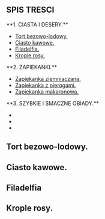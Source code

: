 **SPIS TRESCI**
---------------
<p>**1. CIASTA I DESERY.**<p>
<ul>
<li><a href="#">Tort bezowo-lodowy.</a></li>
<li><a href="#">Ciasto kawowe.</a></li>
<li><a href="#">Filadelfia.</a></li>
<li><a href="#">Krople rosy.</a></li>
</ul>
<p>**2. ZAPIEKANKI.**
<ul>
<li><a href="#">Zapiekanka ziemniaczana.</a></li>
<li><a href="#">Zapiekanka z pierogami.</a></li>
<li><a href="#">Zapiekanka makaronowa.</a></li>
</ul>
<p>**3. SZYBKIE I SMACZNE OBIADY.**
<ul>
<li><a href="#"></a></li>
<li><a href="#"></a></li>
<li><a href="#"></a></li>
</ul>

**Tort bezowo-lodowy.**
-----------------------

**Ciasto kawowe.**
------------------

**Filadelfia**
--------------

**Krople rosy.**
----------------
